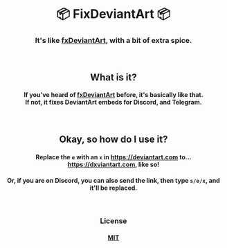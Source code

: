 <h1 align="center">📦 FixDeviantArt 📦</h1>
<h3 align="center">It's like <a href="https://daisyUniverse/fxdeviantart">fxDeviantArt</a>, with a bit of extra spice.</h3>
<br>
<h2 align="center">What is it?</h2>
<h4 align="center">If you've heard of <a href="https://daisyUniverse/fxdeviantart">fxDeviantArt</a> before, it's basically like that.<br>If not, it fixes DeviantArt embeds for Discord, and Telegram.</h4>
<br>
<h2 align="center">Okay, so how do I use it?</h2>
<h4 align="center">Replace the <code>e</code> with an <code>x</code> in <a href="https://deviantart.com">https://deviantart.com</a> to... <a href="https://dxviantart.com">https://dxviantart.com</a>, like so!</h4>
<h4 align="center">Or, if you are on Discord, you can also send the link, then type <code>s/e/x</code>, and it'll be replaced.</h4>
<br>
<h3 align="center">License</h3>
<h4 align="center"><a href="https://github.com/itsrcu/fixdeviantart/blob/main/LICENSE">MIT</a></h4>
